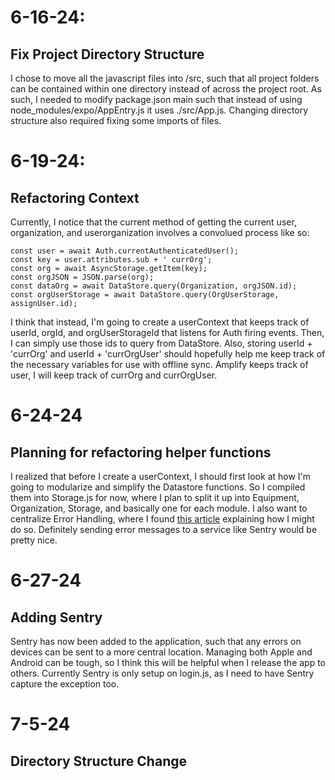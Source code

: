 
# 6-16-24:
## Fix Project Directory Structure
I chose to move all the javascript files into /src, such that all project folders can be contained within one directory instead of across the project root. As such, I needed to modify package.json main such that instead of using node_modules/expo/AppEntry.js it uses ./src/App.js. Changing directory structure also required fixing some imports of files.

# 6-19-24:
## Refactoring Context
Currently, I notice that the current method of getting the current user, organization, and userorganization involves a convolued process like so:
```
const user = await Auth.currentAuthenticatedUser();
const key = user.attributes.sub + ' currOrg';
const org = await AsyncStorage.getItem(key);
const orgJSON = JSON.parse(org);
const dataOrg = await DataStore.query(Organization, orgJSON.id);
const orgUserStorage = await DataStore.query(OrgUserStorage, assignUser.id);
```
I think that instead, I'm going to create a userContext that keeps track of userId, orgId, and orgUserStorageId that listens for Auth firing events. Then, I can simply use those ids to query from DataStore. Also, storing userId + 'currOrg' and userId + 'currOrgUser' should hopefully help me keep track of the necessary variables for use with offline sync. Amplify keeps track of user, I will keep track of currOrg and currOrgUser. 

# 6-24-24
## Planning for refactoring helper functions
I realized that before I create a userContext, I should first look at how I'm going to modularize and simplify the Datastore functions. So I compiled them into Storage.js for now, where I plan to split it up into Equipment, Organization, Storage, and basically one for each module. I also want to centralize Error Handling, where I found [this article](https://medium.com/@jimmyalbert/handle-errors-in-react-native-897713baf166) explaining how I might do so. Definitely sending error messages to a service like Sentry would be pretty nice. 

# 6-27-24
## Adding Sentry
Sentry has now been added to the application, such that any errors on devices can be sent to a more central location. Managing both Apple and Android can be tough, so I think this will be helpful when I release the app to others. Currently Sentry is only setup on login.js, as I need to have Sentry capture the exception too.

# 7-5-24
## Directory Structure Change
